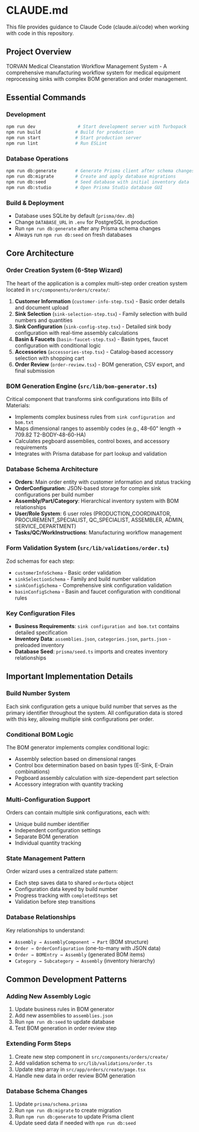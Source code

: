 # CLAUDE.md

This file provides guidance to Claude Code (claude.ai/code) when working with code in this repository.

## Project Overview

TORVAN Medical Cleanstation Workflow Management System - A comprehensive manufacturing workflow system for medical equipment reprocessing sinks with complex BOM generation and order management.

## Essential Commands

### Development
```bash
npm run dev                # Start development server with Turbopack
npm run build             # Build for production
npm run start             # Start production server
npm run lint              # Run ESLint
```

### Database Operations
```bash
npm run db:generate       # Generate Prisma client after schema changes
npm run db:migrate        # Create and apply database migrations
npm run db:seed           # Seed database with initial inventory data
npm run db:studio         # Open Prisma Studio database GUI
```

### Build & Deployment
- Database uses SQLite by default (`prisma/dev.db`)
- Change `DATABASE_URL` in `.env` for PostgreSQL in production
- Run `npm run db:generate` after any Prisma schema changes
- Always run `npm run db:seed` on fresh databases

## Core Architecture

### Order Creation System (6-Step Wizard)
The heart of the application is a complex multi-step order creation system located in `src/components/orders/create/`:

1. **Customer Information** (`customer-info-step.tsx`) - Basic order details and document upload
2. **Sink Selection** (`sink-selection-step.tsx`) - Family selection with build numbers and quantities  
3. **Sink Configuration** (`sink-config-step.tsx`) - Detailed sink body configuration with real-time assembly calculations
4. **Basin & Faucets** (`basin-faucet-step.tsx`) - Basin types, faucet configuration with conditional logic
5. **Accessories** (`accessories-step.tsx`) - Catalog-based accessory selection with shopping cart
6. **Order Review** (`order-review.tsx`) - BOM generation, CSV export, and final submission

### BOM Generation Engine (`src/lib/bom-generator.ts`)
Critical component that transforms sink configurations into Bills of Materials:
- Implements complex business rules from `sink configuration and bom.txt`
- Maps dimensional ranges to assembly codes (e.g., 48-60" length → 709.82 T2-BODY-48-60-HA)
- Calculates pegboard assemblies, control boxes, and accessory requirements
- Integrates with Prisma database for part lookup and validation

### Database Schema Architecture
- **Orders**: Main order entity with customer information and status tracking
- **OrderConfiguration**: JSON-based storage for complex sink configurations per build number
- **Assembly/Part/Category**: Hierarchical inventory system with BOM relationships
- **User/Role System**: 6 user roles (PRODUCTION_COORDINATOR, PROCUREMENT_SPECIALIST, QC_SPECIALIST, ASSEMBLER, ADMIN, SERVICE_DEPARTMENT)
- **Tasks/QC/WorkInstructions**: Manufacturing workflow management

### Form Validation System (`src/lib/validations/order.ts`)
Zod schemas for each step:
- `customerInfoSchema` - Basic order validation
- `sinkSelectionSchema` - Family and build number validation
- `sinkConfigSchema` - Comprehensive sink configuration validation
- `basinConfigSchema` - Basin and faucet configuration with conditional rules

### Key Configuration Files
- **Business Requirements**: `sink configuration and bom.txt` contains detailed specification
- **Inventory Data**: `assemblies.json`, `categories.json`, `parts.json` - preloaded inventory
- **Database Seed**: `prisma/seed.ts` imports and creates inventory relationships

## Important Implementation Details

### Build Number System
Each sink configuration gets a unique build number that serves as the primary identifier throughout the system. All configuration data is stored with this key, allowing multiple sink configurations per order.

### Conditional BOM Logic
The BOM generator implements complex conditional logic:
- Assembly selection based on dimensional ranges
- Control box determination based on basin types (E-Sink, E-Drain combinations)
- Pegboard assembly calculation with size-dependent part selection
- Accessory integration with quantity tracking

### Multi-Configuration Support
Orders can contain multiple sink configurations, each with:
- Unique build number identifier
- Independent configuration settings
- Separate BOM generation
- Individual quantity tracking

### State Management Pattern
Order wizard uses a centralized state pattern:
- Each step saves data to shared `orderData` object
- Configuration data keyed by build number
- Progress tracking with `completedSteps` set
- Validation before step transitions

### Database Relationships
Key relationships to understand:
- `Assembly → AssemblyComponent → Part` (BOM structure)
- `Order → OrderConfiguration` (one-to-many with JSON data)
- `Order → BOMEntry → Assembly` (generated BOM items)
- `Category → Subcategory → Assembly` (inventory hierarchy)

## Common Development Patterns

### Adding New Assembly Logic
1. Update business rules in BOM generator
2. Add new assemblies to `assemblies.json`
3. Run `npm run db:seed` to update database
4. Test BOM generation in order review step

### Extending Form Steps
1. Create new step component in `src/components/orders/create/`
2. Add validation schema to `src/lib/validations/order.ts`
3. Update step array in `src/app/orders/create/page.tsx`
4. Handle new data in order review BOM generation

### Database Schema Changes
1. Update `prisma/schema.prisma`
2. Run `npm run db:migrate` to create migration
3. Run `npm run db:generate` to update Prisma client
4. Update seed data if needed with `npm run db:seed`